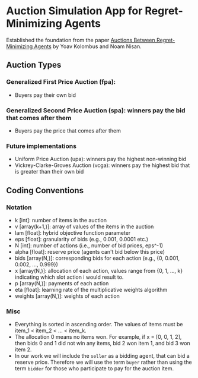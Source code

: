 # Auction Simulation App for Regret-Minimizing Agents 

Established the foundation from the paper [Auctions Between Regret-Minimizing Agents](https://arxiv.org/abs/2110.11855) by Yoav Kolombus and Noam Nisan.

## Auction Types

### Generalized First Price Auction (fpa):
- Buyers pay their own bid

### Generalized Second Price Auction (spa): winners pay the bid that comes after them
- Buyers pay the price that comes after them

### Future implementations
- Uniform Price Auction (upa): winners pay the highest non-winning bid
- Vickrey-Clarke-Groves Auction (vcga): winners pay the highest bid that is greater than their own bid

## Coding Conventions

### Notation

- k [int]: number of items in the auction
- v [array(k+1,)]: array of values of the items in the auction
- lam [float]: hybrid objective function parameter
- eps [float]: granularity of bids (e.g., 0.001, 0.0001 etc.)
- N [int]: number of actions (i.e., number of bid prices, eps^-1)
- alpha [float]: reserve price (agents can't bid below this price)
- bids [array(N,)]: corresponding bids for each action (e.g., {0, 0.001, 0.002, ..., 0.999})
- x [array(N,)]: allocation of each action, values range from {0, 1, ..., k} indicating which slot action i would result to.
- p [array(N,)]: payments of each action
- eta [float]: learning rate of the multiplicative weights algorithm
- weights [array(N,)]: weights of each action

### Misc
- Everything is sorted in ascending order. The values of items must be item_1 < item_2 < ... < item_k.
- The allocation 0 means no items won. For example, if x = [0, 0, 1, 2], then bids 0 and 1 did not win any items, bid 2 won item 1, and bid 3 won item 2.
- In our work we will include the `seller` as a bidding agent, that can bid a reserve price. Therefore we will use the term `buyer` rather than using the term `bidder` for those who participate to pay for the auction item.